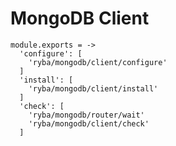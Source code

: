 
# MongoDB Client

    module.exports = ->
      'configure': [
        'ryba/mongodb/client/configure'
      ]
      'install': [
        'ryba/mongodb/client/install'
      ]
      'check': [
        'ryba/mongodb/router/wait'
        'ryba/mongodb/client/check'
      ]
